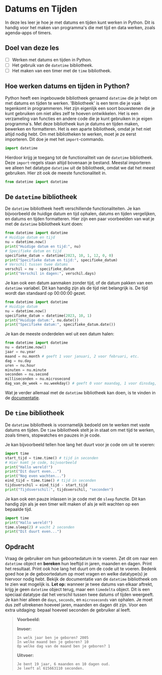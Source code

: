 # Datums en Tijden

In deze les leer je hoe je met datums en tijden kunt werken in Python. 
Dit is handig voor het maken van programma's die met tijd en data werken, zoals agenda-apps of timers.

## Doel van deze les
- [ ] Werken met datums en tijden in Python.
- [ ] Het gebruik van de `datetime` bibliotheek.
- [ ] Het maken van een timer met de `time` bibliotheek.

## Hoe werken datums en tijden in Python?
Python heeft een ingebouwde bibliotheek genaamd `datetime` die je helpt om met datums en tijden te werken.
'Bibliotheek' is een term die je vaak tegenkomt in programmeren. Het zijn eigenlijk een soort bouwstenen die je kunt gebruiken om niet alles zelf te hoeven ontwikkelen. Het is een verzameling van functies en andere code die je kunt gebruiken in je eigen programma's.
Met deze bibliotheek kun je datums en tijden maken, bewerken en formatteren. Het is een aparte bibliotheek, omdat je het niet altijd nodig hebt.
Om met bibliotheken te werken, moet je ze eerst importeren. Dit doe je met het `import`-commando.
```python
import datetime
```
Hierdoor krijg je toegang tot de functionaliteit van de `datetime` bibliotheek. Deze `import`-regels staan altijd bovenaan je bestand.
Meestal importeren we alleen het datatype `datetime` uit de bibliotheek, omdat we dat het meest gebruiken. Hier zit ook de meeste functionaliteit in.
```python
from datetime import datetime
```

## De `datetime` bibliotheek
De `datetime` bibliotheek heeft verschillende functionaliteiten. Je kan bijvoorbeeld de huidige datum en tijd ophalen, datums en tijden vergelijken, en datums en tijden formatteren.
Hier zijn een paar voorbeelden van wat je met de `datetime` bibliotheek kunt doen:
```python
from datetime import datetime
# Huidige datum en tijd
nu = datetime.now()
print("Huidige datum en tijd:", nu)
# Specifieke datum en tijd
specifieke_datum = datetime(2023, 10, 1, 12, 0, 0)
print("Specifieke datum en tijd:", specifieke_datum)
# Verschil tussen twee datums
verschil = nu - specifieke_datum
print("Verschil in dagen:", verschil.days)
```
Je kan ook een datum aanmaken zonder tijd, of de datum pakken van een `datetime` variabel. Dit kan handig zijn als de tijd niet belangrijk is. De tijd wordt dan standaard op 00:00:00 gezet.
```python
from datetime import datetime
# Huidige datum
nu = datetime.now()
specifieke_datum = datetime(2023, 10, 1)
print("Huidige datum:", nu.date())
print("Specifieke datum:", specifieke_datum.date())
```

Je kan de meeste onderdelen wel uit een datum halen:
```python
from datetime import datetime
nu = datetime.now()
jaar = nu.year
maand = nu.month # geeft 1 voor januari, 2 voor februari, etc.
dag = nu.day
uren = nu.hour
minuten = nu.minute
seconden = nu.second
milliseconden = nu.microsecond
dag_van_de_week = nu.weekday() # geeft 0 voor maandag, 1 voor dinsdag, etc.
```
Wat je verder allemaal met de `datetime` bibliotheek kan doen, is te vinden in de [documentatie](https://docs.python.org/3/library/datetime.html#datetime.datetime.min).

## De `time` bibliotheek
De `datetime` bibliotheek is voornamelijk bedoeld om te werken met vaste datums en tijden. De `time` bibliotheek stelt je in staat om met tijd te werken, zoals timers, stopwatches en pauzes in je code.

Je kan bijvoorbeeld tellen hoe lang het duurt voor je code om uit te voeren:
```python
import time
start_tijd = time.time() # tijd in seconden
# Hier komt je code, bijvoorbeeld
print("Hallo wereld!")
print("Dit duurt even...")
print("Nog even wachten...")
eind_tijd = time.time() # tijd in seconden
tijdsverschil = eind_tijd - start_tijd
print("Tijdsverschil:", tijdsverschil, "seconden")
```
Je kan ook een pauze inlassen in je code met de `sleep` functie. Dit kan handig zijn als je een timer wilt maken of als je wilt wachten op een bepaalde tijd.
```python
import time
print("Hallo wereld!")
time.sleep(2) # wacht 2 seconden
print("Dit duurt even...")
```

## Opdracht
Vraag de gebruiker om hun geboortedatum in te voeren. Zet dit om naar een `datetime` object en 
**bereken** hun leeftijd in jaren, maanden en dagen. Print het resultaat. Print ook hoe lang het duurt om de code uit te voeren.
Bedenk goed hoe je de geboortedatum op moet vragen en welke datatype(s) je hiervoor nodig hebt. Bekijk de documentatie van de `datetime` bibliotheek om te zien wat mogelijk is.
**Let op:** wanneer je twee datums van elkaar aftrekt, krijg je geen `datetime` object terug, maar een `timedelta` object. Dit is een speciaal datatype dat het verschil tussen twee datums of tijden weergeeft. Je kan hier alleen de `days`, `seconds`, en `microseconds` van ophalen. Je moet dus zelf uitrekenen hoeveel jaren, maanden en dagen dit zijn.
Voor een extra uitdaging: bepaal hoeveel seconden de gebruiker al leeft.
> **Voorbeeld:**
> 
> **Invoer:**
> ```
> In welk jaar ben je geboren? 2005
> In welke maand ben je geboren? 10
> Op welke dag van de maand ben je geboren? 1
> ```
> 
> **Uitvoer:**
> ```
> Je bent 19 jaar, 6 maanden en 10 dagen oud.
> Je leeft al 615663110 seconden.
> ```
